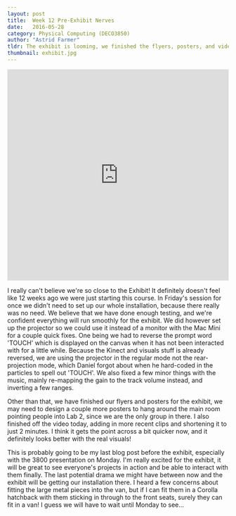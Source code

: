```yaml
---
layout: post
title:  Week 12 Pre-Exhibit Nerves
date:   2016-05-28
category: Physical Computing (DECO3850)
author: "Astrid Farmer"
tldr: The exhibit is looming, we finished the flyers, posters, and video too
thumbnail: exhibit.jpg
---
```


 <iframe width="100%" height="480" src="https://www.youtube.com/embed/MKYuEVxEvtE" frameborder="0" allowfullscreen></iframe>

 I really can't believe we're so close to the Exhibit! It definitely doesn't feel like 12 weeks ago we were just starting this course. In Friday's session for once we didn't need to set up our whole installation, because there really was no need. We believe that we have done enough testing, and we're confident everything will run smoothly for the exhibit. We did however set up the projector so we could use it instead of a monitor with the Mac Mini for a couple quick fixes. One being we had to reverse the prompt word 'TOUCH' which is displayed on the canvas when it has not been interacted with for a little while. Because the Kinect and visuals stuff is already reversed, we are using the projector in the regular mode not the rear-projection mode, which Daniel forgot about when he hard-coded in the particles to spell out 'TOUCH'. We also fixed a few minor things with the music, mainly re-mapping the gain to the track volume instead, and inverting a few ranges.  

 Other than that, we have finished our flyers and posters for the exhibit, we may need to design a couple more posters to hang around the main room pointing people into Lab 2, since we are the only group in there. I also finished off the video today, adding in more recent clips and shortening it to just 2 minutes. I think it gets the point across a bit quicker now, and it definitely looks better with the real visuals!  

 This is probably going to be my last blog post before the exhibit, especially with the 3800 presentation on Monday. I'm really excited for the exhibit, it will be great to see everyone's projects in action and be able to interact with them finally. The last potential drama we might have between now and the exhibit will be getting our installation there. I heard a few concerns about fitting the large metal pieces into the van, but if I can fit them in a Corolla hatchback with them sticking in through to the front seats, surely they can fit in a van! I guess we will have to wait until Monday to see...
